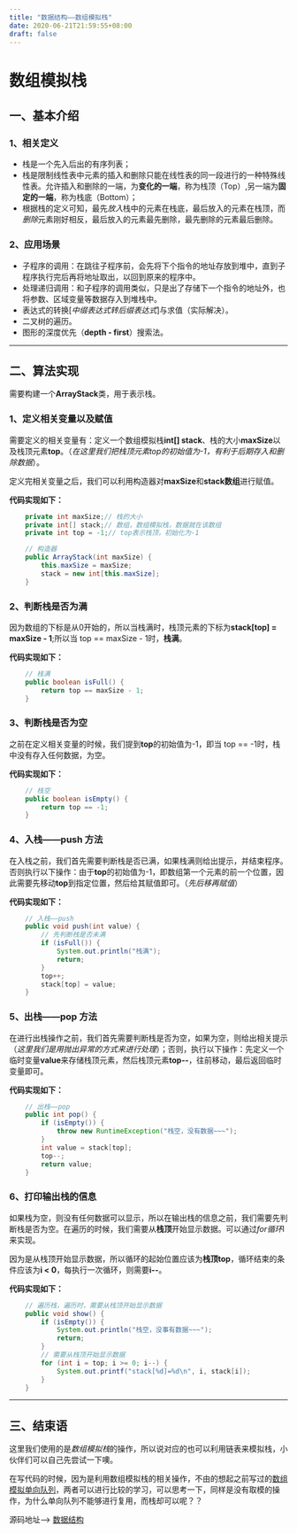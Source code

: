 ```yaml
---
title: "数据结构——数组模拟栈"
date: 2020-06-21T21:59:55+08:00
draft: false
---
```




# 数组模拟栈

## 一、基本介绍

### 1、相关定义

-    栈是一个先入后出的有序列表；
-    栈是限制线性表中元素的插入和删除只能在线性表的同一段进行的一种特殊线性表。允许插入和删除的一端，为**变化的一端**，称为栈顶（Top）,另一端为**固定的一端**，称为栈底（Bottom）；
-    根据栈的定义可知，最先*放入*栈中的元素在栈底，最后放入的元素在栈顶，而*删除*元素刚好相反，最后放入的元素最先删除，最先删除的元素最后删除。

### 2、应用场景

-    子程序的调用：在跳往子程序前，会先将下个指令的地址存放到堆中，直到子程序执行完后再将地址取出，以回到原来的程序中。
-    处理递归调用：和子程序的调用类似，只是出了存储下一个指令的地址外，也将参数、区域变量等数据存入到堆栈中。
-    表达式的转换[*中缀表达式转后缀表达式*]与求值（实际解决）。
-    二叉树的遍历。
-    图形的深度优先（**depth - first**）搜索法。

---

## 二、算法实现

需要构建一个**ArrayStack**类，用于表示栈。

### 1、定义相关变量以及赋值

需要定义的相关变量有：定义一个数组模拟栈**int[] stack**、栈的大小**maxSize**以及栈顶元素**top**。（*在这里我们把栈顶元素top的初始值为-1，有利于后期存入和删除数据*）。

定义完相关变量之后，我们可以利用构造器对**maxSize**和**stack数组**进行赋值。

**代码实现如下：**

```java
    private int maxSize;// 栈的大小
    private int[] stack;// 数组，数组模拟栈，数据就在该数组
    private int top = -1;// top表示栈顶，初始化为-1

    // 构造器
    public ArrayStack(int maxSize) {
        this.maxSize = maxSize;
        stack = new int[this.maxSize];
    }
```

### 2、判断栈是否为满

因为数组的下标是从0开始的，所以当栈满时，栈顶元素的下标为**stack[top] = maxSize - 1**;所以当 top == maxSize - 1时，**栈满**。

**代码实现如下：**

```java
    // 栈满
    public boolean isFull() {
        return top == maxSize - 1;
    }
```

### 3、判断栈是否为空

之前在定义相关变量的时候，我们提到**top**的初始值为-1，即当 top == -1时，栈中没有存入任何数据，为空。

**代码实现如下：**

```java
    // 栈空
    public boolean isEmpty() {
        return top == -1;
    }
```

### 4、入栈——push 方法

在入栈之前，我们首先需要判断栈是否已满，如果栈满则给出提示，并结束程序。否则执行以下操作：由于**top**的初始值为-1，即数组第一个元素的前一个位置，因此需要先移动**top**到指定位置，然后给其赋值即可。（*先后移再赋值*）

**代码实现如下：**

```java
    // 入栈——push
    public void push(int value) {
        // 先判断栈是否未满
        if (isFull()) {
            System.out.println("栈满");
            return;
        }
        top++;
        stack[top] = value;
    }
```

### 5、出栈——pop 方法

在进行出栈操作之前，我们首先需要判断栈是否为空，如果为空，则给出相关提示（*这里我们是用抛出异常的方式来进行处理*）；否则，执行以下操作：先定义一个临时变量**value**来存储栈顶元素，然后栈顶元素**top--**，往前移动，最后返回临时变量即可。

**代码实现如下：**

```java
    // 出栈——pop
    public int pop() {
        if (isEmpty()) {
            throw new RuntimeException("栈空，没有数据~~~");
        }
        int value = stack[top];
        top--;
        return value;
    }
```

### 6、打印输出栈的信息

如果栈为空，则没有任何数据可以显示，所以在输出栈的信息之前，我们需要先判断栈是否为空。在遍历的时候，我们需要从**栈顶**开始显示数据。可以通过*for循环*l来实现。

因为是从栈顶开始显示数据，所以循环的起始位置应该为**栈顶top**，循环结束的条件应该为**i < 0**，每执行一次循环，则需要**i--**。

**代码实现如下：**

```java
    // 遍历栈，遍历时，需要从栈顶开始显示数据
    public void show() {
        if (isEmpty()) {
            System.out.println("栈空，没事有数据~~~");
            return;
        }
        // 需要从栈顶开始显示数据
        for (int i = top; i >= 0; i--) {
            System.out.printf("stack[%d]=%d\n", i, stack[i]);
        }
    }
```

---

## 三、结束语

这里我们使用的是*数组模拟栈*的操作，所以说对应的也可以利用链表来模拟栈，小伙伴们可以自己先尝试一下噢。

在写代码的时候，因为是利用数组模拟栈的相关操作，不由的想起之前写过的[数组模拟单向队列](https://quakewang.github.io/tech/arrayqueue/)，两者可以进行比较的学习，可以思考一下，同样是没有取模的操作，为什么单向队列不能够进行复用，而栈却可以呢？？

源码地址——> [数据结构](https://github.com/QuakeWang/DataStructes)